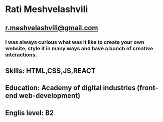 # Rati Meshvelashvili
## r.meshvelashvili@gmail.com
### I was always curious what was it like to create your own website, style it in many ways and have a bunch of creative interactions. 
## Skills: HTML,CSS,JS,REACT
## Education: Academy of digital industries (front-end web-development)
## Englis level: B2
